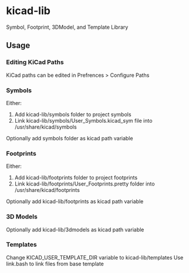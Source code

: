 # kicad-lib
Symbol, Footprint, 3DModel, and Template Library

## Usage
### Editing KiCad Paths
KiCad paths can be edited in Prefrences > Configure Paths

### Symbols
Either:
1. Add kicad-lib/symbols folder to project symbols
2. Link kicad-lib/symbols/User_Symbols.kicad_sym file into /usr/share/kicad/symbols

Optionally add symbols folder as kicad path variable
### Footprints
Either:
1. Add kicad-lib/footprints folder to project footprints
2. Link kicad-lib/footprints/User_Footprints.pretty folder into /usr/share/kicad/footprints

Optionally add kicad-lib/footprints as kicad path variable
### 3D Models
Optionally add kicad-lib/3dmodels as kicad path variable
### Templates
Change KICAD_USER_TEMPLATE_DIR variable to kicad-lib/templates
Use link.bash to link files from base template

